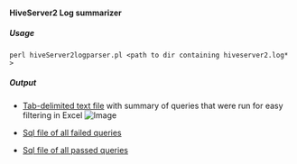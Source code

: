 #### HiveServer2 Log summarizer 

##### Usage

```
perl hiveServer2logparser.pl <path to dir containing hiveserver2.log* >
```

##### Output

- [Tab-delimited text file](https://github.com/abajwa-hw/hiveServer2logparser/blob/master/output.xls) with summary of queries that were run for easy filtering in Excel
![Image](../master/screenshots/output.png?raw=true)

- [Sql file of all failed queries](https://github.com/abajwa-hw/hiveServer2logparser/blob/master/failedqueries.sql)

- [Sql file of all passed queries](https://github.com/abajwa-hw/hiveServer2logparser/blob/master/passedqueries.sql)